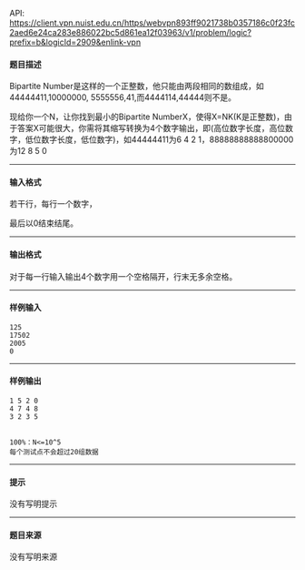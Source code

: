 API: https://client.vpn.nuist.edu.cn/https/webvpn893ff9021738b0357186c0f23fc2aed6e24ca283e886022bc5d861ea12f03963/v1/problem/logic?prefix=b&logicId=2909&enlink-vpn

#### 题目描述

Bipartite Number是这样的一个正整数，他只能由两段相同的数组成，如44444411,10000000, 5555556,41,而4444114,44444则不是。

现给你一个N，让你找到最小的Bipartite NumberX，使得X=NK(K是正整数)，由于答案X可能很大，你需将其缩写转换为4个数字输出，即(高位数字长度，高位数字，低位数字长度，低位数字)，如44444411为6 4 2 1，88888888888800000为12 8 5 0

---

#### 输入格式

若干行，每行一个数字，

最后以0结束结尾。

---

#### 输出格式

对于每一行输入输出4个数字用一个空格隔开，行末无多余空格。

---

#### 样例输入
```
125
17502
2005
0

```

---

#### 样例输出
```
1 5 2 0 
4 7 4 8 
3 2 3 5 


100%：N<=10^5
每个测试点不会超过20组数据
```

---

#### 提示

没有写明提示

---

#### 题目来源

没有写明来源